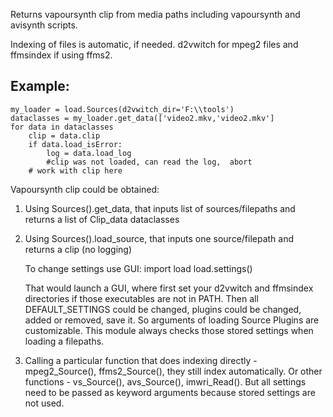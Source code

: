 
Returns vapoursynth clip from  media paths including vapoursynth and avisynth scripts.

Indexing of files is automatic, if needed. d2vwitch for mpeg2 files and ffmsindex if using ffms2.

## Example:
```
my_loader = load.Sources(d2vwitch_dir='F:\\tools')
dataclasses = my_loader.get_data(['video2.mkv,'video2.mkv']
for data in dataclasses
    clip = data.clip
    if data.load_isError:
        log = data.load_log
        #clip was not loaded, can read the log,  abort
    # work with clip here
```

Vapoursynth clip could be obtained:
1. Using Sources().get_data, that inputs list of sources/filepaths and returns a list of Clip_data dataclasses
2. Using Sources().load_source, that inputs one source/filepath and returns a clip (no logging)

    To change settings use GUI:
    import load
    load.settings()

    That would launch a GUI, where first set your d2vwitch and ffmsindex directories if those executables are not in PATH.
    Then all DEFAULT_SETTINGS could be changed, plugins could be changed, added or removed,
    save it. So arguments of loading Source Plugins are customizable.
    This module always checks those stored settings when loading a filepaths.

3. Calling a particular function that does indexing directly - mpeg2_Source(), ffms2_Source(),
   they still index automatically. Or other functions - vs_Source(), avs_Source(), imwri_Read().
   But all settings need to be passed as keyword arguments because stored settings are not used.
